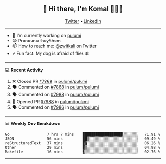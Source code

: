 <h2 align="center"> 👋 Hi there, I'm Komal 🧑🏾‍💻 </h2>
<p align="center">
    <a href="https://twitter.com/zwitkali">Twitter</a> •
    <a href="https://www.linkedin.com/in/komal-ali/">LinkedIn</a>
</p>

--------

- 🔭 I’m currently working on [pulumi](https://github.com/pulumi/pulumi)
- 😄 Pronouns: they/them
- 📫 How to reach me: [@zwitkali](https://twitter.com/zwitkali) on Twitter
- ⚡ Fun fact: My dog is afraid of flies 🪰

--------
💻 **Recent Activity**

<!--START_SECTION:activity-->
1. ❌ Closed PR [#7868](https://github.com/pulumi/pulumi/pull/7868) in [pulumi/pulumi](https://github.com/pulumi/pulumi)
2. 🗣 Commented on [#7868](https://github.com/pulumi/pulumi/issues/7868) in [pulumi/pulumi](https://github.com/pulumi/pulumi)
3. 🗣 Commented on [#7988](https://github.com/pulumi/pulumi/issues/7988) in [pulumi/pulumi](https://github.com/pulumi/pulumi)
4. 💪 Opened PR [#7988](https://github.com/pulumi/pulumi/pull/7988) in [pulumi/pulumi](https://github.com/pulumi/pulumi)
5. 🗣 Commented on [#7986](https://github.com/pulumi/pulumi/issues/7986) in [pulumi/pulumi](https://github.com/pulumi/pulumi)
<!--END_SECTION:activity-->

--------

📊 **Weekly Dev Breakdown**
<!--START_SECTION:waka-->
```text
Go                 7 hrs 7 mins    ██████████████████░░░░░░░   71.91 % 
JSON               56 mins         ██▒░░░░░░░░░░░░░░░░░░░░░░   09.49 % 
reStructuredText   37 mins         █▓░░░░░░░░░░░░░░░░░░░░░░░   06.26 % 
Other              29 mins         █▒░░░░░░░░░░░░░░░░░░░░░░░   04.98 % 
Makefile           16 mins         ▓░░░░░░░░░░░░░░░░░░░░░░░░   02.76 % 
```
<!--END_SECTION:waka-->

--------